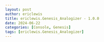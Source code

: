 ```yaml
---
layout: post
author: ericlewis
title: ericlewis.Genesis_Analogizer - 1.0.0
date: 2024-06-22
categories: [Console, Genesis]
tags: [ericlewis.Genesis_Analogizer]
---
```


